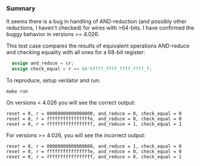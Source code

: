 ### Summary

It seems there is a bug in handling of AND-reduction (and possibly other reductions, I haven't checked)
for wires with >64-bits.
I have confirmed the buggy behavior in versions >= 4.026.

This test case compares the results of equivalent operations AND-reduce and checking equality with all ones for a 68-bit register:
```verilog
  assign and_reduce = &r;
  assign check_equal = r == 68'hffff_ffff_ffff_ffff_f;
```

To reproduce, setup verilator and run:
```
make run
```

On versions < 4.026 you will see the correct output:
```
reset = 0, r = 00000000000000000, and_reduce = 0, check_equal = 0
reset = 0, r = ffffffffffffffffe, and_reduce = 0, check_equal = 0
reset = 0, r = fffffffffffffffff, and_reduce = 1, check_equal = 1
```

For versions >= 4.026, you will see the incorrect output:
```
reset = 0, r = 00000000000000000, and_reduce = 1, check_equal = 0
reset = 0, r = ffffffffffffffffe, and_reduce = 0, check_equal = 0
reset = 0, r = fffffffffffffffff, and_reduce = 0, check_equal = 1
```
